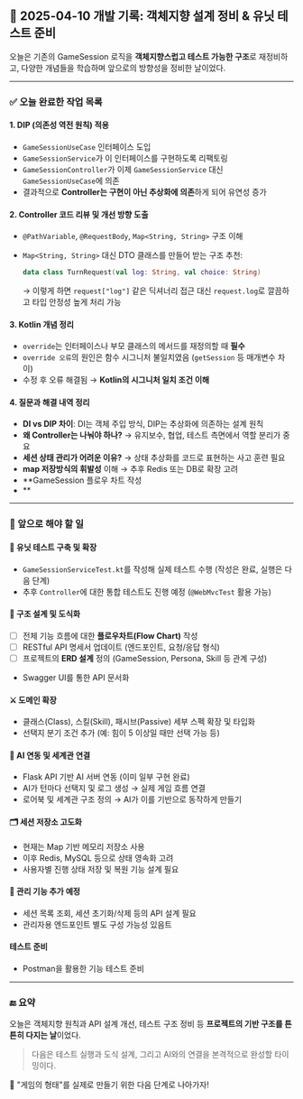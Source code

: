 ## 📅 2025-04-10 개발 기록: 객체지향 설계 정비 & 유닛 테스트 준비

오늘은 기존의 GameSession 로직을 **객체지향스럽고 테스트 가능한 구조**로 재정비하고,
다양한 개념들을 학습하며 앞으로의 방향성을 정비한 날이었다.

---

### ✅ 오늘 완료한 작업 목록

#### 1. DIP (의존성 역전 원칙) 적용
- `GameSessionUseCase` 인터페이스 도입
- `GameSessionService`가 이 인터페이스를 구현하도록 리팩토링
- `GameSessionController`가 이제 `GameSessionService` 대신 `GameSessionUseCase`에 의존
- 결과적으로 **Controller는 구현이 아닌 추상화에 의존**하게 되어 유연성 증가

#### 2. Controller 코드 리뷰 및 개선 방향 도출
- `@PathVariable`, `@RequestBody`, `Map<String, String>` 구조 이해
- `Map<String, String>` 대신 DTO 클래스를 만들어 받는 구조 추천:

  ```kotlin
  data class TurnRequest(val log: String, val choice: String)
  ```

  → 이렇게 하면 `request["log"]` 같은 딕셔너리 접근 대신 `request.log`로 깔끔하고 타입 안정성 높게 처리 가능

#### 3. Kotlin 개념 정리
- `override`는 인터페이스나 부모 클래스의 메서드를 재정의할 때 **필수**
- `override 오류`의 원인은 함수 시그니처 불일치였음 (`getSession` 등 매개변수 차이)
- 수정 후 오류 해결됨 → **Kotlin의 시그니처 일치 조건 이해**

#### 4. 질문과 해결 내역 정리
- **DI vs DIP 차이**: DI는 객체 주입 방식, DIP는 추상화에 의존하는 설계 원칙
- **왜 Controller는 나눠야 하나?** → 유지보수, 협업, 테스트 측면에서 역할 분리가 중요
- **세션 상태 관리가 어려운 이유?** → 상태 추상화를 코드로 표현하는 사고 훈련 필요
- **map 저장방식의 휘발성** 이해 → 추후 Redis 또는 DB로 확장 고려
- **GameSession 플로우 차트 작성
- **

---

### 🔮 앞으로 해야 할 일

#### 🧪 유닛 테스트 구축 및 확장
- `GameSessionServiceTest.kt`를 작성해 실제 테스트 수행 (작성은 완료, 실행은 다음 단계)
- 추후 `Controller`에 대한 통합 테스트도 진행 예정 (`@WebMvcTest` 활용 가능)

#### 🧱 구조 설계 및 도식화
- [ ] 전체 기능 흐름에 대한 **플로우차트(Flow Chart)** 작성
- [ ] RESTful API 명세서 업데이트 (엔드포인트, 요청/응답 형식)
- [ ] 프로젝트의 **ERD 설계** 정의 (GameSession, Persona, Skill 등 관계 구성)
- Swagger UI를 통한 API 문서화

#### ⚔️ 도메인 확장
- 클래스(Class), 스킬(Skill), 패시브(Passive) 세부 스펙 확장 및 타입화
- 선택지 분기 조건 추가 (예: 힘이 5 이상일 때만 선택 가능 등)

#### 🧠 AI 연동 및 세계관 연결
- Flask API 기반 AI 서버 연동 (이미 일부 구현 완료)
- AI가 턴마다 선택지 및 로그 생성 → 실제 게임 흐름 연결
- 로어북 및 세계관 구조 정의 → AI가 이를 기반으로 동작하게 만들기

#### 🗂 세션 저장소 고도화
- 현재는 Map 기반 메모리 저장소 사용
- 이후 Redis, MySQL 등으로 상태 영속화 고려
- 사용자별 진행 상태 저장 및 복원 기능 설계 필요

#### 🧭 관리 기능 추가 예정
- 세션 목록 조회, 세션 초기화/삭제 등의 API 설계 필요
- 관리자용 엔드포인트 별도 구성 가능성 있음트

#### 테스트 준비
- Postman을 활용한 기능 테스트 준비


---

### 🔚 요약

오늘은 객체지향 원칙과 API 설계 개선, 테스트 구조 정비 등
**프로젝트의 기반 구조를 튼튼히 다지는 날**이었다.

> 다음은 테스트 실행과 도식 설계, 그리고 AI와의 연결을 본격적으로 완성할 타이밍이다.

🚀 "게임의 형태"를 실제로 만들기 위한 다음 단계로 나아가자!

